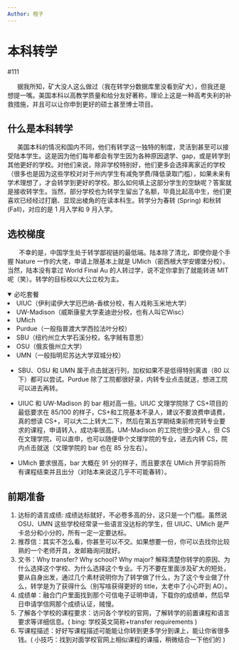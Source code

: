 ```yaml
---
Author: 橙子
---
```


# 本科转学

#111

&ensp;&ensp;  据我所知，矿大没人这么做过（我在转学分数据库里没看到矿大），但我还是想提一嘴。美国本科以高教学质量和给分友好著称，理论上这是一种高考失利的补救措施，并且可以让你申到更好的硕士甚至博士项目。

## 什么是本科转学

&ensp;&ensp;  美国本科的情况和国内不同，他们有转学这一独特的制度，灵活到甚至可以接受陆本学生。这是因为他们每年都会有学生因为各种原因退学、gap，或是转学到其他更好的学校。对他们来说，除非学校特别好，他们更多会选择离家近的学校（很多也是因为这些学校对对于州内学生有减免学费/降低录取门槛），如果未来有学术理想了，才会转学到更好的学校。那么如何填上这部分学生的空缺呢？答案就是接收转学生。当然，部分学校也为转学生留出了名额，毕竟比起高中生，他们更喜欢已经经过打磨、显现出棱角的在读本科生。转学分为春转 (Spring) 和秋转 (Fall)，对应的是 1 月入学和 9 月入学。

## 选校梯度

&ensp; &ensp;  不幸的是，中国学生处于转学鄙视链的最低端。陆本除了清北，即使你是个手握 Nature 一作的大佬，申请上限基本上就是 UMich（密西根大学安娜堡分校）。当然，陆本没有拿过 World Final Au 的人转过学，说不定你拿到了就能转进 MIT 呢（笑）。转学的目标校以大公立校为主。

<details open>
    <summary>必吃套餐</summary>
    <li> UIUC（伊利诺伊大学厄巴纳-香槟分校，有人戏称玉米地大学）</li>
	<li> UW-Madison（威斯康星大学麦迪逊分校，也有人叫它Wisc）</li>
	<li>UMich</li>
    <li>Purdue（一般指普渡大学西拉法叶分校）</li>
    <li>SBU（纽约州立大学石溪分校，名字贼有意思）</li>
    <li>OSU（俄亥俄州立大学）</li>
    <li>UMN（一般指明尼苏达大学双城分校）</li>
</details>

- SBU、OSU 和 UMN 属于点击就送行列，加权如果不是低得特别离谱（80 以下）都可以尝试。Purdue 除了工院都很好录，内转专业点击就送，想进工院可以进去再转。

- UIUC 和 UW-Madison 的 bar 相对高一些。UIUC 文理学院除了 CS+项目的最低要求在 85/100 的样子，CS+和工院基本不录人，建议不要浪费申请费，真的想读 CS+，可以大二上转大二下，然后在第五学期结束前修完转专业要求的课程，申请转入，成功率很高。UM-Madison 的工院也很少录人，但 CS 在文理学院，可以直申，也可以随便申个文理学院的专业，进去内转 CS，院内点击就送（文理学院的 bar 也在 85 分左右）。

- UMich 要求很高，bar 大概在 91 分的样子，而且要求在 UMich 开学前将所有课程结束并且出分（对陆本来说这几乎不可能春转）。

## 前期准备

1. 达标的语言成绩: 成绩达标就好，不必卷多高的分，这只是一个门槛。虽然说 OSU、UMN 这些学校经常录一些语言没达标的学生，但 UIUC、UMich 是严卡总分和小分的，所有一定一定要达标。
2. 推荐信：其实不怎么看，你甚至可以不交。如果想要一份，你可以去找你比较熟的一个老师开具，发邮箱询问就好。
3. 文书：Why transfer? Why school? Why major? 解释清楚你转学的原因、为什么选择这个学校、为什么选择这个专业。千万不要在里面涉及矿大的短处，要从自身出发，通过几个素材说明你为了转学做了什么，为了这个专业做了什么，转学是为了获得什么（别写啥获得更好的 title，太老中了小心吓到 AO）。
4. 成绩单：融合门户里面找到那个可信电子证明申请，下载你的成绩单，然后早日申请学信网那个成绩认证，贼慢。
5. 了解各个学校的课程要求：访问各个学校的官网，了解转学的前置课程和语言要求等详细信息。( bing: 学校英文简称+transfer requirements )
6. 写课程描述：好好写课程描述可能能让你转到更多学分到课上，能让你省很多钱。( 小技巧：找到对面学校官网上相似课程的课描，稍微结合一下他们的 )
